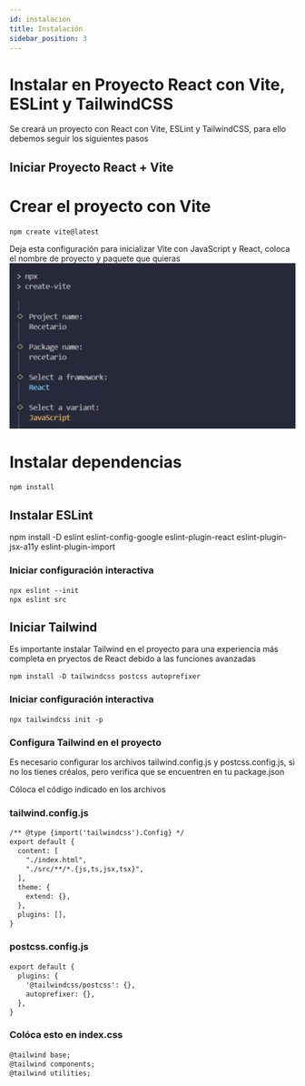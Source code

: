 ```yaml
---
id: instalacion
title: Instalación
sidebar_position: 3
---
```


# Instalar en Proyecto React con Vite, ESLint y TailwindCSS
Se creará un proyecto con React con Vite, ESLint y TailwindCSS, para ello debemos seguir los siguientes pasos

## Iniciar Proyecto React + Vite

# Crear el proyecto con Vite
```
npm create vite@latest
```

Deja esta configuración para inicializar Vite con JavaScript y React, coloca el nombre de proyecto y paquete que quieras
![Inicializar Vite](/img/inicio.jpeg)

# Instalar dependencias
```
npm install
```

## Instalar ESLint
npm install -D eslint eslint-config-google eslint-plugin-react eslint-plugin-jsx-a11y eslint-plugin-import

### Iniciar configuración interactiva
```
npx eslint --init
npx eslint src
```

## Iniciar Tailwind
Es importante instalar Tailwind en el proyecto para una experiencia más completa en pryectos de React debido a las funciones avanzadas

```
npm install -D tailwindcss postcss autoprefixer
```

### Iniciar configuración interactiva
```
npx tailwindcss init -p
```

### Configura Tailwind en el proyecto
Es necesario configurar los archivos tailwind.config.js y postcss.config.js, si no los tienes créalos, pero verifica que se encuentren en tu package.json

Cóloca el código indicado en los archivos

### tailwind.config.js
```
/** @type {import('tailwindcss').Config} */
export default {
  content: [
    "./index.html",
    "./src/**/*.{js,ts,jsx,tsx}",
  ],
  theme: {
    extend: {},
  },
  plugins: [],
}
```

### postcss.config.js
```
export default {
  plugins: {
    '@tailwindcss/postcss': {},
    autoprefixer: {},
  },
}
```

### Colóca esto en index.css
```
@tailwind base;
@tailwind components;
@tailwind utilities;
```